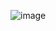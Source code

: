 
![image](https://user-images.githubusercontent.com/59025622/126269389-51c1436c-101c-456e-8756-5da60f4a8c4e.png)
